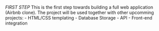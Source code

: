*FIRST STEP*
This is the first step towards building a full web application (Airbnb clone).
The project will be used together with other upcomming projects:
	- HTML/CSS templating
	- Database Storage
	- API
	- Front-end integration
